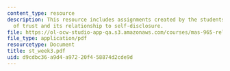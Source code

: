 ```yaml
---
content_type: resource
description: This resource includes assignments created by the students on the measurement
  of trust and its relationship to self-disclosure.
file: https://ol-ocw-studio-app-qa.s3.amazonaws.com/courses/mas-965-relational-machines-spring-2005/d9cdbc36a9d4a97220f458874d2cde9d_st_week3.pdf
file_type: application/pdf
resourcetype: Document
title: st_week3.pdf
uid: d9cdbc36-a9d4-a972-20f4-58874d2cde9d
---
```

